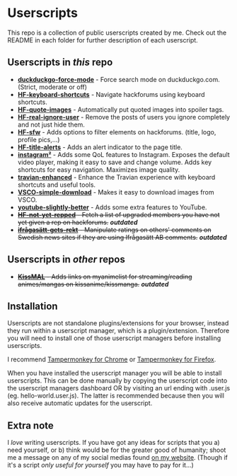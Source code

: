 # Userscripts

This repo is a collection of public userscripts created by me. Check out the README in each folder for further description of each userscript.

## Userscripts in _this_ repo

- [__duckduckgo-force-mode__](https://github.com/josefandersson/userscripts/tree/master/duckduckgo-force-mode) - Force search mode on duckduckgo.com. (Strict, moderate or off)
- [__HF-keyboard-shortcuts__](https://github.com/josefandersson/userscripts/tree/master/HF-keyboard-shortcuts) - Navigate hackforums using keyboard shortcuts.
- [__HF-quote-images__](https://github.com/josefandersson/userscripts/tree/master/HF-quote-images) - Automatically put quoted images into spoiler tags.
- [__HF-real-ignore-user__](https://github.com/josefandersson/userscripts/tree/master/HF-real-ignore-user) - Remove the posts of users you ignore completely and not just hide them.
- [__HF-sfw__](https://github.com/josefandersson/userscripts/tree/master/HF-sfw) - Adds options to filter elements on hackforums. (title, logo, profile pics,...)
- [__HF-title-alerts__](https://github.com/josefandersson/userscripts/tree/master/HF-title-alerts) - Adds an alert indicator to the page title.
- [__instagram²__](https://github.com/josefandersson/userscripts/tree/master/instagram-cubed) - Adds some QoL features to Instagram. Exposes the default video player, making it easy to save and change volume. Adds key shortcuts for easy navigation. Maximizes image quality.
- [__travian-enhanced__](https://github.com/josefandersson/userscripts/tree/master/travian-enhanced) - Enhance the Travian experience with keyboard shortcuts and useful tools.
- [__VSCO-simple-download__](https://github.com/josefandersson/userscripts/tree/master/VSCO-simple-download) - Makes it easy to download images from VSCO.
- [__youtube-slightly-better__](https://github.com/josefandersson/userscripts/tree/master/youtube-slightly-better) - Adds some extra features to YouTube.
- ~~[__HF-not-yet-repped__](https://github.com/josefandersson/userscripts/tree/master/HF-not-yet-repped) - Fetch a list of upgraded members you have not yet given a rep on hackforums.~~ ___outdated___
- ~~[__ifrågasätt-gets-rekt__](https://github.com/josefandersson/userscripts/tree/master/ifrågasätt-gets-rekt) - Manipulate ratings on others' comments on Swedish news sites if they are using Ifrågasätt AB comments.~~ ___outdated___

## Userscripts in _other_ repos

- ~~[__KissMAL__](https://github.com/josefandersson/KissMAL) - Adds links on myanimelist for streaming/reading animes/mangas on kissanime/kissmanga.~~ ___outdated___

## Installation

Userscripts are not standalone plugins/extensions for your browser, instead they run within a userscript manager, which is a plugin/extension. Therefore you will need to install one of those userscript managers before installing userscripts.

I recommend [Tampermonkey for Chrome](https://chrome.google.com/webstore/detail/tampermonkey/dhdgffkkebhmkfjojejmpbldmpobfkfo) or [Tampermonkey for Firefox](https://addons.mozilla.org/en-US/firefox/addon/tampermonkey/).

When you have installed the userscript manager you will be able to install userscripts. This can be done manually by copying the userscript code into the userscript managers dashboard OR by visiting an url ending with .user.js (eg. hello-world.user.js). The latter is recommended because then you will also receive automatic updates for the userscript.

## Extra note

I _love_ writing userscripts. If you have got any ideas for scripts that you a) need yourself, or b) think would be for the greater good of humanity; shoot me a message on any of my social medias found [on my website](https://josf.dev#contact). (Though if it's a script _only useful for yourself_ you may have to pay for it...)
